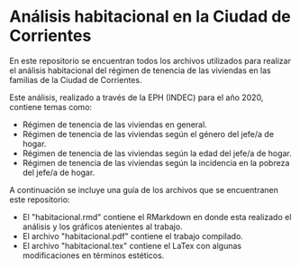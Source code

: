 # Análisis habitacional en la Ciudad de Corrientes
En este repositorio se encuentran todos los archivos utilizados para realizar el análisis habitacional del régimen de tenencia de las viviendas en las familias de la Ciudad de Corrientes.

Este análisis, realizado a través de la EPH (INDEC) para el año 2020, contiene temas como:
* Régimen de tenencia de las viviendas en general.
* Régimen de tenencia de las viviendas según el género del jefe/a de hogar.
* Régimen de tenencia de las viviendas según la edad del jefe/a de hogar.
* Régimen de tenencia de las viviendas según la incidencia en la pobreza del jefe/a de hogar.

A continuación se incluye una guía de los archivos que se encuentranen este repositorio:
* El "habitacional.rmd" contiene el RMarkdown en donde esta realizado el análisis y los gráficos atenientes al trabajo.
* El archivo "habitacional.pdf" contiene el trabajo compilado.
* El archivo "habitacional.tex" contiene el LaTex con algunas modificaciones en términos estéticos.
